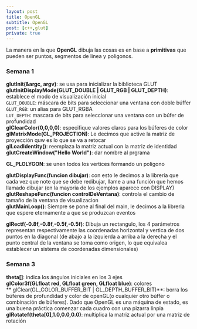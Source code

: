 ```yaml
---
layout: post
title: OpenGL
subtitle: OpenGL
post: [c++,glut]
private: true
---
```


La manera en la que **OpenGL** dibuja las cosas es en base a **primitivas** que pueden ser puntos, segmentos de linea y poligonos.

### Semana 1

**glutInit(&argc, argv)**: se usa para inicializar la biblioteca GLUT  
**glutInitDisplayMode(GLUT_DOUBLE | GLUT_RGB | GLUT_DEPTH)**: establece el modo de visualización inicial  
`GLUT_DOUBLE`: máscara de bits para seleccionar una ventana con doble búffer  
`GLUT_RGB`: un alias para GLUT_RGBA  
`LUT_DEPTH`: mascara de bits para seleccionar una ventana con un búfer de profundidad  
**glClearColor(0,0,0,0)**: especifique valores claros para los búferes de color  
**glMatrixMode(GL_PROJECTION)**: Le decimos que active la matriz de proyección quw es lo que se va a retocar  
**glLoadIdentity()**: reemplaza la matriz actual con la matriz de identidad  
**glutCreateWindow("Hello World")**: dar nombre al prgrama

**GL_PLOLYGON**: se unen todos los vertices formando un poligono  

**glutDisplayFunc(funcion dibujar)**: con esto le decimos a la librería que cada vez que note que se debe redibujar, llame a una función que hemos llamado dibujar (en la mayoria de los ejemplos aparece con DISPLAY)  
**glutReshapeFunc(funcion controlDeVentana)**: controla el cambio de tamaño de la ventana de visualizacion  
**glutMainLoop()**: Siempre se pone al final del main, le decimos a la libreria que espere eternamente a que se produzcan eventos

**glRectf(-0.8f,-0.8f,-0.5f,-0.5f)**: Dibuja un rectangulo, los 4 parámetros representan respectivamente las coordenadas horizontal y vertica de dos puntos en la diagonal (de abajo a la izquierda a arriba a la derecha y el punto central de la ventana se toma como origen, lo que equivalea establecer un sistema de coordenadas dimensionales)

### Semana 3

**theta[]**: indica los ángulos iniciales en los 3 ejes  
**glColor3f(GLfloat red, GLfloat green, GLfloat blue)**: colores  
** glClear(GL_COLOR_BUFFER_BIT | GL_DEPTH_BUFFER_BIT)**: borra los búferes de profundidad y color de openGL(o cualquier otro búffer o combinación de búferes). Dado que OpenGL es una máquina de estado, es una buena práctica comenzar cada cuadro con una pizarra linpia  
**glRotatef(theta[0],1.0,0.0,0.0)**: multiplica la matriz actual por una matriz de rotación


